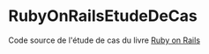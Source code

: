 # RubyOnRailsEtudeDeCas
Code source de l'étude de cas du livre [Ruby on Rails](http://www.editions-eyrolles.com/Livre/9782212120790/ruby-on-rails)
